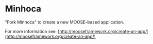 Minhoca
=====

"Fork Minhoca" to create a new MOOSE-based application.

For more information see: [http://mooseframework.org/create-an-app/](http://mooseframework.org/create-an-app/)
